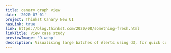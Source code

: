 ```yaml
---
title: canary graph view
date: '2020-07-01'
project: Thinkst Canary New UI
hasLink: true
link: https://blog.thinkst.com/2020/08/something-fresh.html
linkTitle: View case study
previewImage: '9.webp'
description: Visualising large batches of Alerts using d3, for quick comprehension and triage. Built on work done by Nick Rohrbeck.
---
```

